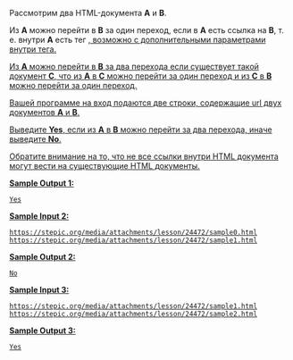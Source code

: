 Рассмотрим два HTML-документа **A** и **B**.

Из **A** можно перейти в **B** за один переход, если в **A** есть ссылка на **B**, т. е. внутри **A** есть тег **<a href="B">**, возможно с дополнительными параметрами внутри тега.

Из **A** можно перейти в **B** за два перехода если существует такой документ **C**, что из **A** в **C** можно перейти за один переход и из **C** в **B** можно перейти за один переход.

Вашей программе на вход подаются две строки, содержащие url двух документов **A** и **B**.

Выведите **Yes**, если из **A** в **B** можно перейти за два перехода, иначе выведите **No**.

Обратите внимание на то, что не все ссылки внутри HTML документа могут вести на существующие HTML документы.

**Sample Output 1:**

```commandline
Yes
```

**Sample Input 2:**

```commandline
https://stepic.org/media/attachments/lesson/24472/sample0.html
https://stepic.org/media/attachments/lesson/24472/sample1.html
```

**Sample Output 2:**

```commandline
No
```

**Sample Input 3:**

```commandline
https://stepic.org/media/attachments/lesson/24472/sample1.html
https://stepic.org/media/attachments/lesson/24472/sample2.html
```

**Sample Output 3:**

```commandline
Yes
```
